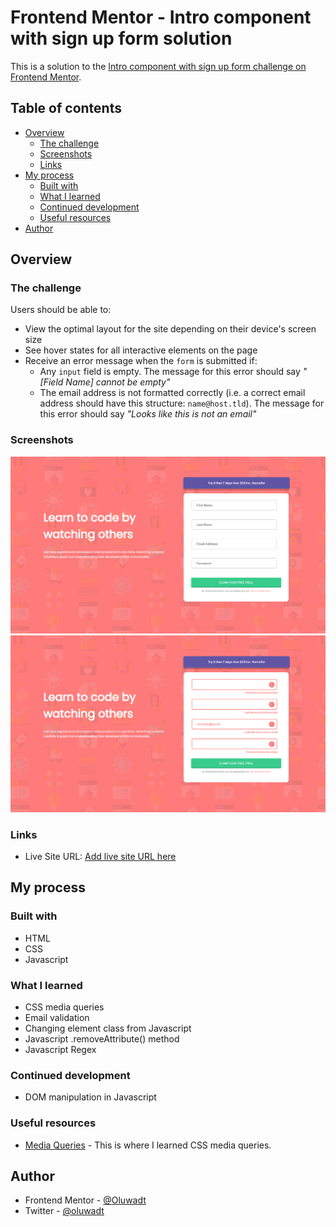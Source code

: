 # Frontend Mentor - Intro component with sign up form solution

This is a solution to the [Intro component with sign up form challenge on Frontend Mentor](https://www.frontendmentor.io/challenges/intro-component-with-signup-form-5cf91bd49edda32581d28fd1).

## Table of contents

- [Overview](#overview)
  - [The challenge](#the-challenge)
  - [Screenshots](#screenshots)
  - [Links](#links)
- [My process](#my-process)
  - [Built with](#built-with)
  - [What I learned](#what-i-learned)
  - [Continued development](#continued-development)
  - [Useful resources](#useful-resources)
- [Author](#author)

## Overview

### The challenge

Users should be able to:

- View the optimal layout for the site depending on their device's screen size
- See hover states for all interactive elements on the page
- Receive an error message when the `form` is submitted if:
  - Any `input` field is empty. The message for this error should say *"[Field Name] cannot be empty"*
  - The email address is not formatted correctly (i.e. a correct email address should have this structure: `name@host.tld`). The message for this error should say *"Looks like this is not an email"*

### Screenshots

![](./screenshot1.png)
![](./screenshot2.png)

### Links

- Live Site URL: [Add live site URL here](https://your-live-site-url.com)

## My process

### Built with

- HTML
- CSS 
- Javascript

### What I learned

- CSS media queries
- Email validation
- Changing element class from Javascript
- Javascript .removeAttribute() method
- Javascript Regex



### Continued development

- DOM manipulation in Javascript

### Useful resources

- [Media Queries](https://www.w3schools.com/css/css_rwd_mediaqueries.asp) - This is where I learned CSS media queries.

## Author

- Frontend Mentor - [@Oluwadt](https://www.frontendmentor.io/profile/Oluwadt)
- Twitter - [@oluwadt](https://www.twitter.com/oluwadt)

